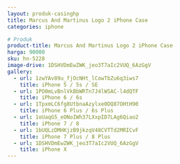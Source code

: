 ```yaml
---
layout: produk-casinghp
title: Marcus And Martinus Logo 2 iPhone Case
categories: iphone

# Produk
product-title: Marcus And Martinus Logo 2 iPhone Case
harga: 90000
sku: hn-5228
image-drive: 1DSHVDmEwZWK_jeo3T7aIc2VUQ_6AzGgV
gallery:
  - url: 1zwYAv89u_fjOcNHt_lCowTbZu6q3iws7
    title: iPhone 5 / 5s / SE
  - url: 1PO0mLvBnlVkBbWRTn7J4lWSAC-l4dQTF
    title: iPhone 6 / 6s
  - url: 1TpxmLC6fg8UtbnaAzylxe0DQ87OHtH90
    title: iPhone 6 Plus / 6s Plus
  - url: 1oUaqG5_eONoIWh37LXxpID7LAg6Qiao2
    title: iPhone 7 / 8
  - url: 1bUQLzDMHKjzB9jkzqV48CVTTd2MRICvF
    title: iPhone 7 Plus / 8 Plus
  - url: 1DSHVDmEwZWK_jeo3T7aIc2VUQ_6AzGgV
    title: iPhone X
---
```

